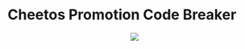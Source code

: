# Cheetos Promotion Code Breaker

<center><img src = "https://w7.pngwing.com/pngs/526/524/png-transparent-cheeto-logo-chester-cheetah-too-cool-to-fool-cheetos-cheetah-chester-cheetah-too-cool-fool-thumbnail.png"></center>
